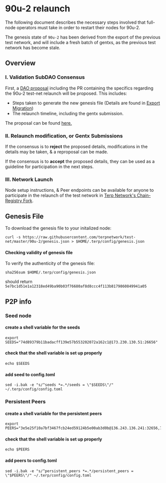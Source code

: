 # 90u-2 relaunch

The following document describes the necessary steps involved that full-node operators
must take in order to restart their nodes for 90u-2.

The genesis state of `90u-2` has been derived from the export of the previous test network, and will include a fresh batch of gentxs, as the previous test network has become stale. 

## Overview

### I. Validation SubDAO Consensus 

First, a [DAO proposal](https://daodao.zone/dao/juno1wpq03vzv4f9fczss0sqt4xxfmxel6zmhdxal68lg8qpa7cgzj25sy3k3dt/) including the PR containing the specifics regarding the 90u-2 test-net relaunch will be proposed. This includes:

- Steps taken to generate the new genesis file (Details are found in [Export Migration](./docs/export-migration.md))
- The relaunch timeline, including the gentx submission.

The proposal can be found [here.](./docs/proposal.md)

### II. Relaunch modification, or Gentx Submissions

If the consensus is to **reject** the proposed details, modifications in the details may be taken, & a reproposal can be made. 

If the consensus is to **accept** the proposed details, they can be used as a guideline for participation in the next steps. 

### III. Network Launch

Node setup instructions, & Peer endpoints can be available for anyone to participate in the relaunch of the test network in  [Terp Network's Chain-Registry Fork](https://github.com/terpnetwork/chain-registry).

## Genesis File 
To download the genesis file to your initalized node:
```
curl -s https://raw.githubusercontent.com/terpnetwork/test-net/master/90u-2/genesis.json > $HOME/.terp/config/genesis.json
```
#### Checking validity of genesis file
To verify the authenticity of the genesis file:
```
sha256sum $HOME/.terp/config/genesis.json 
```
should return `5e7bc1d51e1a12318ed49ba90b03f76680af8d8ccc4f113b8179860849941a05`

## P2P info

### Seed node

#### create a shell variable for the seeds 
```
export SEEDS="74d89379b11badacff139e57b553202072a162c1@173.230.130.51:26656"
```
#### check that the shell variable is set up properly
```
echo $SEEDS
```

#### add seed to config.toml
```
sed -i.bak -e "s/^seeds *=.*/seeds = \"$SEEDS\"/" ~/.terp/config/config.toml
```

### Persistent Peers

#### create a shell variable for the persistent peers
```
export PEERS="3e5e25f10a7bf3467fcb24ed59124b5e00ab3d0b@136.243.136.241:32656,79ba637ef59c94ba41c870806903b4e907594f32@65.109.174.30:26656"
```
#### check that the shell variable is set up properly
```
echo $PEERS
```
#### add peers to config.toml
```
sed -i.bak -e "s/^persistent_peers *=.*/persistent_peers = \"$PEERS\"/" ~/.terp/config/config.toml
```